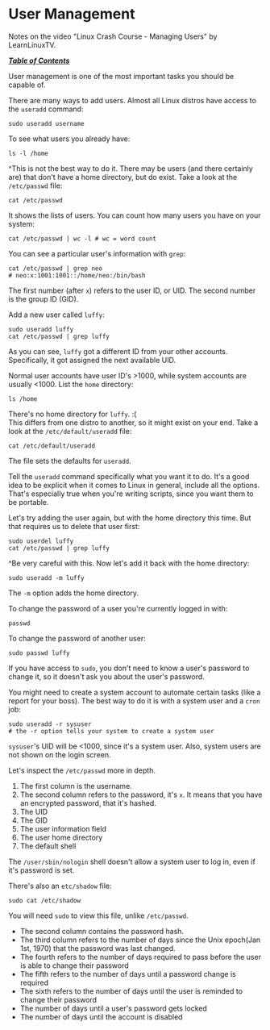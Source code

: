 # User Management

Notes on the video "Linux Crash Course - Managing Users" by LearnLinuxTV.

[***Table of Contents***](/README.md)  

User management is one of the most important tasks you should be capable of.

There are many ways to add users. Almost all Linux distros have access to the 
`useradd` command:

    sudo useradd username

To see what users you already have:

    ls -l /home

^This is not the best way to do it. There may be users (and there certainly
are) that don't have a home directory, but do exist. Take a look at the
`/etc/passwd` file:

    cat /etc/passwd 

It shows the lists of users. You can count how many users you have on your
system:

    cat /etc/passwd | wc -l # wc = word count

You can see a particular user's information with `grep`:

    cat /etc/passwd | grep neo
    # neo:x:1001:1001::/home/neo:/bin/bash

The first number (after `x`) refers to the user ID, or UID. The second number
is the group ID (GID).

Add a new user called `luffy`:

    sudo useradd luffy
    cat /etc/passwd | grep luffy

As you can see, `luffy` got a different ID from your other accounts.
Specifically, it got assigned the next available UID. 

Normal user accounts have user ID's >1000, while system accounts are usually
<1000. List the `home` directory:

    ls /home

There's no home directory for `luffy`. :(  
This differs from one distro to another, so it might exist on your end. Take a 
look at the `/etc/default/useradd` file:

    cat /etc/default/useradd

The file sets the defaults for `useradd`.

Tell the `useradd` command specifically what you want it to do. It's a good
idea to be explicit when it comes to Linux in general, include all the options.
That's especially true when you're writing scripts, since you want them to be
portable.

Let's try adding the user again, but with the home directory this time. But
that requires us to delete that user first:

    sudo userdel luffy
    cat /etc/passwd | grep luffy

^Be very careful with this. Now let's add it back with the home directory:

    sudo useradd -m luffy

The `-m` option adds the home directory. 

To change the password of a user you're currently logged in with:

    passwd

To change the password of another user:

    sudo passwd luffy

If you have access to `sudo`, you don't need to know a user's password to
change it, so it doesn't ask you about the user's password. 

You might need to create a system account to automate certain tasks (like a
report for your boss). The best way to do it is with a system user and a `cron`
job:

    sudo useradd -r sysuser
    # the -r option tells your system to create a system user

`sysuser`'s UID will be <1000, since it's a system user. Also, system users are
not shown on the login screen. 

Let's inspect the `/etc/passwd` more in depth. 
1. The first column is the username.
1. The second column refers to the password, it's `x`. It means that you have an
  encrypted password, that it's hashed.
1. The UID
1. The GID
1. The user information field
1. The user home directory
1. The default shell

The `/user/sbin/nologin` shell doesn't allow a system user to log in, even if
it's password is set.

There's also an `etc/shadow` file:

    sudo cat /etc/shadow

You will need `sudo` to view this file, unlike `/etc/passwd`.

- The second column contains the password hash. 
- The third column refers to the number of days since the Unix epoch(Jan 1st,
  1970) that the password was last changed. 
- The fourth refers to the number of days required to pass before the user is
  able to change their password
- The fifth refers to the number of days until a password change is required
- The sixth refers to the number of days until the user is reminded to change
  their password
- The number of days until a user's password gets locked
- The number of days until the account is disabled
